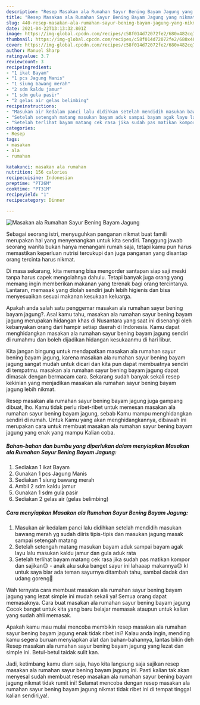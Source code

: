 ```yaml
---
description: "Resep Masakan ala Rumahan Sayur Bening Bayam Jagung yang nikmat dan Mudah Dibuat"
title: "Resep Masakan ala Rumahan Sayur Bening Bayam Jagung yang nikmat dan Mudah Dibuat"
slug: 440-resep-masakan-ala-rumahan-sayur-bening-bayam-jagung-yang-nikmat-dan-mudah-dibuat
date: 2021-04-22T13:13:32.801Z
image: https://img-global.cpcdn.com/recipes/c58f014d72072fe2/680x482cq70/masakan-ala-rumahan-sayur-bening-bayam-jagung-foto-resep-utama.jpg
thumbnail: https://img-global.cpcdn.com/recipes/c58f014d72072fe2/680x482cq70/masakan-ala-rumahan-sayur-bening-bayam-jagung-foto-resep-utama.jpg
cover: https://img-global.cpcdn.com/recipes/c58f014d72072fe2/680x482cq70/masakan-ala-rumahan-sayur-bening-bayam-jagung-foto-resep-utama.jpg
author: Manuel Sharp
ratingvalue: 3.7
reviewcount: 3
recipeingredient:
- "1 ikat Bayam"
- "1 pcs Jagung Manis"
- "1 siung bawang merah"
- "2 sdm kaldu jamur"
- "1 sdm gula pasir"
- "2 gelas air gelas belimbing"
recipeinstructions:
- "Masukan air kedalam panci lalu didihkan setelah mendidih masukan bawang merah yg sudah diiris tipis-tipis dan masukan jagung masak sampai setengah matang"
- "Setelah setengah matang masukan bayam aduk sampai bayam agak layu lalu masukan kaldu jamur dan gula aduk rata"
- "Setelah terlihat bayam matang cek rasa jika sudah pas matikan kompor dan sajikan😍 anak aku suka banget sayur ini lahaaap makannya😍 kl untuk saya biar ada teman sayurnya ditambah tahu, sambal dadak dan udang goreng🤤"
categories:
- Resep
tags:
- masakan
- ala
- rumahan

katakunci: masakan ala rumahan 
nutrition: 156 calories
recipecuisine: Indonesian
preptime: "PT26M"
cooktime: "PT31M"
recipeyield: "1"
recipecategory: Dinner

---
```



![Masakan ala Rumahan Sayur Bening Bayam Jagung](https://img-global.cpcdn.com/recipes/c58f014d72072fe2/680x482cq70/masakan-ala-rumahan-sayur-bening-bayam-jagung-foto-resep-utama.jpg)

Sebagai seorang istri, menyuguhkan panganan nikmat buat famili merupakan hal yang menyenangkan untuk kita sendiri. Tanggung jawab seorang  wanita bukan hanya menangani rumah saja, tetapi kamu pun harus memastikan keperluan nutrisi tercukupi dan juga panganan yang disantap orang tercinta harus nikmat.

Di masa  sekarang, kita memang bisa mengorder santapan siap saji meski tanpa harus capek mengolahnya dahulu. Tetapi banyak juga orang yang memang ingin memberikan makanan yang terenak bagi orang tercintanya. Lantaran, memasak yang diolah sendiri jauh lebih higienis dan bisa menyesuaikan sesuai makanan kesukaan keluarga. 



Apakah anda salah satu penggemar masakan ala rumahan sayur bening bayam jagung?. Asal kamu tahu, masakan ala rumahan sayur bening bayam jagung merupakan hidangan khas di Nusantara yang saat ini disenangi oleh kebanyakan orang dari hampir setiap daerah di Indonesia. Kamu dapat menghidangkan masakan ala rumahan sayur bening bayam jagung sendiri di rumahmu dan boleh dijadikan hidangan kesukaanmu di hari libur.

Kita jangan bingung untuk mendapatkan masakan ala rumahan sayur bening bayam jagung, karena masakan ala rumahan sayur bening bayam jagung sangat mudah untuk dicari dan kita pun dapat membuatnya sendiri di tempatmu. masakan ala rumahan sayur bening bayam jagung dapat dimasak dengan bermacam cara. Sekarang sudah banyak sekali resep kekinian yang menjadikan masakan ala rumahan sayur bening bayam jagung lebih nikmat.

Resep masakan ala rumahan sayur bening bayam jagung juga gampang dibuat, lho. Kamu tidak perlu ribet-ribet untuk memesan masakan ala rumahan sayur bening bayam jagung, sebab Kamu mampu menghidangkan sendiri di rumah. Untuk Kamu yang akan menghidangkannya, dibawah ini merupakan cara untuk membuat masakan ala rumahan sayur bening bayam jagung yang enak yang mampu Kalian coba.

<!--inarticleads1-->

##### Bahan-bahan dan bumbu yang diperlukan dalam menyiapkan Masakan ala Rumahan Sayur Bening Bayam Jagung:

1. Sediakan 1 ikat Bayam
1. Gunakan 1 pcs Jagung Manis
1. Sediakan 1 siung bawang merah
1. Ambil 2 sdm kaldu jamur
1. Gunakan 1 sdm gula pasir
1. Sediakan 2 gelas air (gelas belimbing)




<!--inarticleads2-->

##### Cara menyiapkan Masakan ala Rumahan Sayur Bening Bayam Jagung:

1. Masukan air kedalam panci lalu didihkan setelah mendidih masukan bawang merah yg sudah diiris tipis-tipis dan masukan jagung masak sampai setengah matang
1. Setelah setengah matang masukan bayam aduk sampai bayam agak layu lalu masukan kaldu jamur dan gula aduk rata
1. Setelah terlihat bayam matang cek rasa jika sudah pas matikan kompor dan sajikan😍 - anak aku suka banget sayur ini lahaaap makannya😍 kl untuk saya biar ada teman sayurnya ditambah tahu, sambal dadak dan udang goreng🤤




Wah ternyata cara membuat masakan ala rumahan sayur bening bayam jagung yang lezat simple ini mudah sekali ya! Semua orang dapat memasaknya. Cara buat masakan ala rumahan sayur bening bayam jagung Cocok banget untuk kita yang baru belajar memasak ataupun untuk kalian yang sudah ahli memasak.

Apakah kamu mau mulai mencoba membikin resep masakan ala rumahan sayur bening bayam jagung enak tidak ribet ini? Kalau anda ingin, mending kamu segera buruan menyiapkan alat dan bahan-bahannya, lantas bikin deh Resep masakan ala rumahan sayur bening bayam jagung yang lezat dan simple ini. Betul-betul taidak sulit kan. 

Jadi, ketimbang kamu diam saja, hayo kita langsung saja sajikan resep masakan ala rumahan sayur bening bayam jagung ini. Pasti kalian tak akan menyesal sudah membuat resep masakan ala rumahan sayur bening bayam jagung nikmat tidak rumit ini! Selamat mencoba dengan resep masakan ala rumahan sayur bening bayam jagung nikmat tidak ribet ini di tempat tinggal kalian sendiri,ya!.


